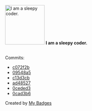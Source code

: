 <img src="https://my-badges.github.io/my-badges/sleepy-coder.png" alt="I am a sleepy coder." title="I am a sleepy coder." width="128">
<strong>I am a sleepy coder.</strong>
<br><br>

Commits:

- <a href="https://github.com/eryajf/vdoing-template/commit/c072f2be3b990de0647369c10fb4a81c7e704c7b">c072f2b</a>
- <a href="https://github.com/eryajf/cloud_dns_exporter/commit/09548a5ec5eaa93f1aa69b4814ca84fceefca1de">09548a5</a>
- <a href="https://github.com/eryajf/cloud_dns_exporter/commit/c13d3cbdb94b61a7d3034bbe9b768b726f8fda8e">c13d3cb</a>
- <a href="https://github.com/eryajf/categraf/commit/ad48527cc4bba88caf27bfb6ef1c424190b8ee07">ad48527</a>
- <a href="https://github.com/eryajf/categraf/commit/0ceded34052bb53d1084fa8e2336c1a37eb6587c">0ceded3</a>
- <a href="https://github.com/eryajf/awesome-github-profile-readme-chinese/commit/0cad3b60feb66da3c11e20992d783d1f7a832fd4">0cad3b6</a>


Created by <a href="https://github.com/my-badges/my-badges">My Badges</a>